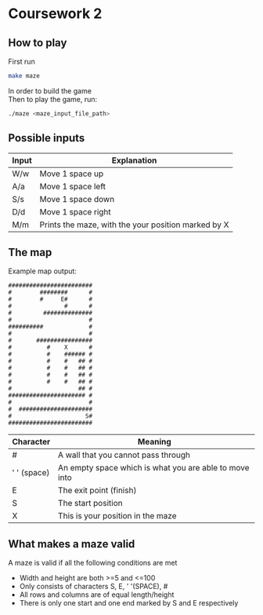 # Coursework 2

## How to play
First run
```bash
make maze
```  
In order to build the game <br>
Then to play the game, run:

```bash
./maze <maze_input_file_path>
```

## Possible inputs
|  Input |  Explanation                                        |
|--------|-----------------------------------------------------|
| W/w    | Move 1 space up                                     |
| A/a    | Move 1 space left                                   |
| S/s    | Move 1 space down                                   |
| D/d    | Move 1 space right                                  |
| M/m    | Prints the maze, with the your position marked by X |

## The map
Example map output:
```
########################
#        ########      #
#        #     E#      #
#               #      #
#         ##############
#                      #
##########             #
#                      #
#       ################
#          #    X      #
#          #    ###### #
#          #    #   ## #
#          #    #   ## #
#          #    #   ## #
#          #    #   ## #
#                   ## #
###################### #
#                      #
#  #####################
#                     S#
########################
```

|Character    | Meaning                                                |
|-------------|--------------------------------------------------------|
| #           | A wall that you cannot pass through                    |
| ' ' (space) | An empty space which is what you are able to move into |
| E           | The exit point (finish)                                |
| S           | The start position                                     |
| X           | This is your position in the maze                      |

## What makes a maze valid
A maze is valid if all the following conditions are met
- Width and height are both >=5 and <=100
- Only consists of characters S, E, ' '(SPACE), #
- All rows and columns are of equal length/height
- There is only one start and one end marked by S and E respectively
